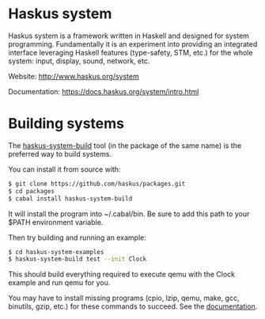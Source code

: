 # Haskus system

Haskus system is a framework written in Haskell and designed for system
programming. Fundamentally it is an experiment into providing an integrated
interface leveraging Haskell features (type-safety, STM, etc.) for the whole
system: input, display, sound, network, etc.

Website: http://www.haskus.org/system

Documentation: https://docs.haskus.org/system/intro.html

# Building systems

The [haskus-system-build](https://github.com/haskus/haskus-system-build.git)
tool (in the package of the same name) is the preferred way to build systems.

You can install it from source with:

```bash
$ git clone https://github.com/haskus/packages.git
$ cd packages
$ cabal install haskus-system-build
```

It will install the program into ~/.cabal/bin. Be sure to add this path to your
$PATH environment variable.

Then try building and running an example:

```bash
$ cd haskus-system-examples
$ haskus-system-build test --init Clock
```

This should build everything required to execute qemu with the Clock example and
run qemu for you.

You may have to install missing programs (cpio, lzip, qemu, make, gcc, binutils,
gzip, etc.) for these commands to succeed. See the
[documentation](https://docs.haskus.org/system/building/automatic_building.html#building-and-testing).
